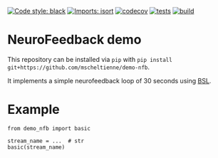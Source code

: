 [![Code style: black](https://img.shields.io/badge/code%20style-black-000000.svg)](https://github.com/psf/black)
[![Imports: isort](https://img.shields.io/badge/%20imports-isort-%231674b1?style=flat&labelColor=ef8336)](https://pycqa.github.io/isort/)
[![codecov](https://codecov.io/gh/mscheltienne/demo-nfb/branch/main/graph/badge.svg?token=EN5L5ZS6HG)](https://codecov.io/gh/mscheltienne/demo-nfb)
[![tests](https://github.com/mscheltienne/demo-nfb/actions/workflows/pytest.yml/badge.svg?branch=main)](https://github.com/mscheltienne/demo-nfb/actions/workflows/pytest.yml)
[![build](https://github.com/mscheltienne/demo-nfb/actions/workflows/build.yml/badge.svg?branch=main)](https://github.com/mscheltienne/demo-nfb/actions/workflows/build.yml)

# NeuroFeedback demo

This repository can be installed via `pip` with `pip install git+https://github.com/mscheltienne/demo-nfb`.

It implements a simple neurofeedback loop of 30 seconds using [BSL](https://bsl-tools.github.io/).

# Example

```
from demo_nfb import basic

stream_name = ...  # str
basic(stream_name)
```
